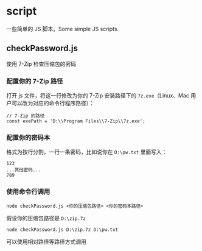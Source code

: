 # script

一些简单的 JS 脚本。Some simple JS scripts.

## checkPassword.js

使用 7-Zip 检查压缩包的密码

### 配置你的 7-Zip 路径

打开 js 文件，将这一行修改为你的 7-Zip 安装路径下的 `7z.exe`（Linux、Mac 用户可以改为对应的命令行程序路径）：

```JS
// 7-Zip 的路径
const exePath = 'D:\\Program Files\\7-Zip\\7z.exe';
```

### 配置你的密码本

格式为按行分割，一行一条密码，比如说你在 `D:\pw.txt` 里面写入：

```plain
123
...其他密码...
789
```

### 使用命令行调用

```shell
node checkPassword.js <你的压缩包路径> <你的密码本路径>
```

假设你的压缩包路径是 `D:\zip.7z` 

```shell
node checkPassword.js D:\zip.7z D:\pw.txt
```

可以使用相对路径等路径方式调用
